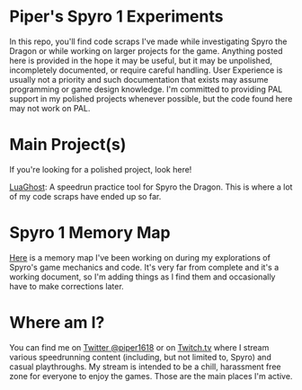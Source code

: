 # Piper's Spyro 1 Experiments
In this repo, you'll find code scraps I've made while investigating Spyro the Dragon or while working on larger projects for the game. Anything posted here is provided in the hope it may be useful, but it may be unpolished, incompletely documented, or require careful handling. User Experience is usually not a priority and such documentation that exists may assume programming or game design knowledge. I'm committed to providing PAL support in my polished projects whenever possible, but the code found here may not work on PAL.

# Main Project(s)
If you're looking for a polished project, look here!

[LuaGhost](https://github.com/Piper1618/LuaGhost-for-Spyro-the-Dragon): A speedrun practice tool for Spyro the Dragon. This is where a lot of my code scraps have ended up so far.

# Spyro 1 Memory Map
[Here](https://docs.google.com/document/d/12de_VZ1_mUvAwp96YNrhK3qrWadSmoOx4AcgN5dnlQY/edit?usp=sharing) is a memory map I've been working on during my explorations of Spyro's game mechanics and code. It's very far from complete and it's a working document, so I'm adding things as I find them and occasionally have to make corrections later.

# Where am I?
You can find me on [Twitter @piper1618](https://www.twitter.com/piper1618) or on [Twitch.tv](https://www.twitch.tv/piper1618) where I stream various speedrunning content (including, but not limited to, Spyro) and casual playthroughs. My stream is intended to be a chill, harassment free zone for everyone to enjoy the games. Those are the main places I'm active.
